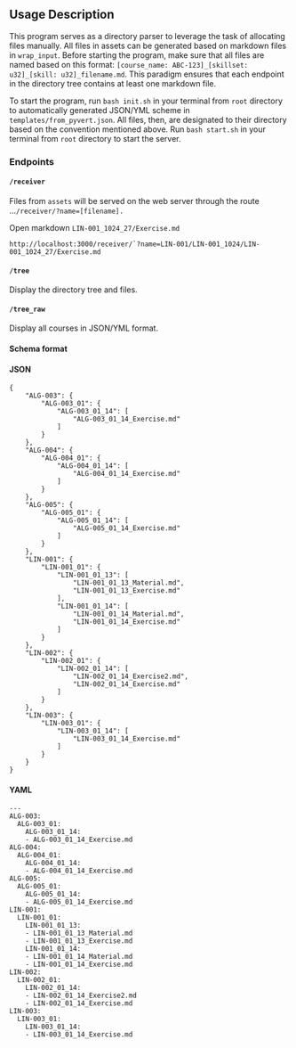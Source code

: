 
<h2>Usage Description</h2> 

This program serves as a directory parser to leverage the task of allocating files manually.  All files in assets can be generated based on markdown files in `wrap_input`.  Before starting the program, make sure that all files are named based on this format: `[course_name: ABC-123]_[skillset: u32]_[skill: u32]_filename.md`. This paradigm ensures that each endpoint in the directory tree contains at least one markdown file.  

To start the program, run `bash init.sh` in your terminal from `root` directory to automatically generated JSON/YML scheme in `templates/from_pyvert.json`. All files, then, are designated to their directory based on the convention mentioned above. Run `bash start.sh` in your terminal from `root` directory to start the server.



<h3> Endpoints </h3>
<h4>

`/receiver`

</h4>

Files from `assets` will be served on the web server through the route ...`/receiver/?name=[filename].`

Open markdown `LIN-001_1024_27/Exercise.md` <br>

```
http://localhost:3000/receiver/`?name=LIN-001/LIN-001_1024/LIN-001_1024_27/Exercise.md
```

<h4>

`/tree`

</h4>

Display the directory tree and files.

<h4>

`/tree_raw`

</h4>

Display all courses in JSON/YML format.

<h4> Schema format</h4> 
<h4> JSON </h4>

```
{
    "ALG-003": {
        "ALG-003_01": {
            "ALG-003_01_14": [
                "ALG-003_01_14_Exercise.md"
            ]
        }
    },
    "ALG-004": {
        "ALG-004_01": {
            "ALG-004_01_14": [
                "ALG-004_01_14_Exercise.md"
            ]
        }
    },
    "ALG-005": {
        "ALG-005_01": {
            "ALG-005_01_14": [
                "ALG-005_01_14_Exercise.md"
            ]
        }
    },
    "LIN-001": {
        "LIN-001_01": {
            "LIN-001_01_13": [
                "LIN-001_01_13_Material.md",
                "LIN-001_01_13_Exercise.md"
            ],
            "LIN-001_01_14": [
                "LIN-001_01_14_Material.md",
                "LIN-001_01_14_Exercise.md"
            ]
        }
    },
    "LIN-002": {
        "LIN-002_01": {
            "LIN-002_01_14": [
                "LIN-002_01_14_Exercise2.md",
                "LIN-002_01_14_Exercise.md"
            ]
        }
    },
    "LIN-003": {
        "LIN-003_01": {
            "LIN-003_01_14": [
                "LIN-003_01_14_Exercise.md"
            ]
        }
    }
}
```

<h4> YAML </h4>

```
---
ALG-003:
  ALG-003_01:
    ALG-003_01_14:
    - ALG-003_01_14_Exercise.md
ALG-004:
  ALG-004_01:
    ALG-004_01_14:
    - ALG-004_01_14_Exercise.md
ALG-005:
  ALG-005_01:
    ALG-005_01_14:
    - ALG-005_01_14_Exercise.md
LIN-001:
  LIN-001_01:
    LIN-001_01_13:
    - LIN-001_01_13_Material.md
    - LIN-001_01_13_Exercise.md
    LIN-001_01_14:
    - LIN-001_01_14_Material.md
    - LIN-001_01_14_Exercise.md
LIN-002:
  LIN-002_01:
    LIN-002_01_14:
    - LIN-002_01_14_Exercise2.md
    - LIN-002_01_14_Exercise.md
LIN-003:
  LIN-003_01:
    LIN-003_01_14:
    - LIN-003_01_14_Exercise.md

```
